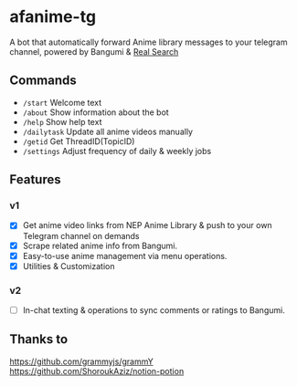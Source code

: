 # afanime-tg

A bot that automatically forward Anime library messages to your telegram channel, powered by Bangumi & [Real Search](https://search.acgn.es/)

## Commands

* `/start` Welcome text
* `/about` Show information about the bot
* `/help` Show help text
* `/dailytask`  Update all anime videos manually
* `/getid` Get ThreadID(TopicID)
* `/settings` Adjust  frequency of daily & weekly jobs

## Features

### v1

* [x] Get anime video links from NEP Anime Library & push to your own Telegram channel on demands
* [x] Scrape related anime info from Bangumi.
* [x] Easy-to-use anime management via menu operations.
* [x] Utilities & Customization

### v2

* [ ]  In-chat texting & operations to sync comments or ratings to Bangumi.

## Thanks to

<https://github.com/grammyjs/grammY>
<https://github.com/ShoroukAziz/notion-potion>
